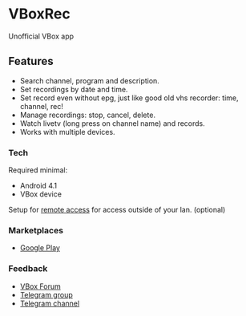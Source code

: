 # VBoxRec
  Unofficial VBox app

## Features

  - Search channel, program and description.
  - Set recordings by date and time.
  - Set record even without epg, just like good old vhs recorder: time, channel, rec!
  - Manage recordings: stop, cancel, delete.
  - Watch livetv (long press on channel name) and records.
  - Works with multiple devices.
  
### Tech

  Required minimal: 
   - Android 4.1
   - VBox device
  
  Setup for [remote access](http://community.vboxcomm.com/viewtopic.php?f=12&t=5) for access outside of your lan. (optional)

### Marketplaces

  - [Google Play](https://play.google.com/store/apps/details?id=com.mejsoftware.vbox_recorder)

### Feedback

  - [VBox Forum](http://community.vboxcomm.com/viewtopic.php?f=14&t=525)
  - [Telegram group](http://t.me/vboxcomm_chat)
  - [Telegram channel](http://t.me/vboxcomm)

